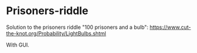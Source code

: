# Prisoners-riddle

Solution to the prisoners riddle "100 prisoners and a bulb": https://www.cut-the-knot.org/Probability/LightBulbs.shtml

With GUI.
